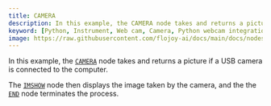```yaml
---
title: CAMERA
description: In this example, the CAMERA node takes and returns a picture if a USB camera is connected to the computer. The IMSHOW node then displays the image taken by the camera, and the the END node terminates the process.
keyword: [Python, Instrument, Web cam, Camera, Python webcam integration, Camera instrument in Python, Capture images and videos, Streamline webcam usage, Python-based camera control, Webcam integration techniques, Python image and video capture, Enhance projects with webcam, Accurate media processing, Webcam usage with Python]
image: https://raw.githubusercontent.com/flojoy-ai/docs/main/docs/nodes/INSTRUMENTS/WEB_CAM/CAMERA/examples/EX1/output.jpeg
---  
```


In this example, the [`CAMERA`](https://github.com/flojoy-io/nodes/blob/main/INSTRUMENTS/WEB_CAM/CAMERA/CAMERA.py) node takes and returns a picture if a USB camera is connected to the computer.

The [`IMSHOW`](https://github.com/flojoy-io/nodes/blob/main/VISUALIZERS/PLOTLY/TABLE/TABLE.py) node then displays the image taken by the camera, and the the [`END`](https://github.com/flojoy-io/nodes/blob/main/LOGIC_GATES/TERMINATORS/END/END.py) node terminates the process.

